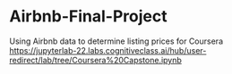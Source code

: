 # Airbnb-Final-Project
Using Airbnb data to determine listing prices for Coursera
https://jupyterlab-22.labs.cognitiveclass.ai/hub/user-redirect/lab/tree/Coursera%20Capstone.ipynb
